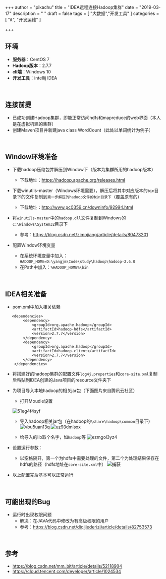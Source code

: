+++
author = "pikachu"
title = "IDEA远程连接Hadoop集群"
date = "2019-03-17"
description = " "
draft = false
tags = [
    "大数据","开发工具"
]
categories = [
    "it", "开发运维"
]

+++


## 环境
- **服务器**：CentOS 7
- **Hadoop版本**：2.7.7
- **cli端**：Windows 10
- **开发工具**：intellij IDEA

<br>

## 连接前提
- 已成功创建Hadoop集群，即能正常访问hdfs和mapreduce的web界面（本人是在虚拟机建的集群）
- 创建Maven项目并新建java  class WordCount（此处以单词统计为例子）

<br>

## Window环境准备
- 下载hadoop压缩包并解压到Window下（版本为集群所用的hadoop版本）
    - 下载地址：https://hadoop.apache.org/releases.html
    
- 下载winutils-master（Windows环境需要），解压后将其中对应版本的`bin`目录下的文件复制到`第一步解压的hadoop文件的bin目录下`（覆盖原有的）
    - 下载地址：http://www.pc0359.cn/downinfo/92994.html

- 将`winutils-master`中的`hadoop.dll`文件复制到Windows的`C:\Windows\System32`目录下
    - 参考：https://blog.csdn.net/zimojiang/article/details/80473201

- 配置Window环境变量
    - 在系统环境变量中加入：`HADOOP_HOME=D:\yangjm\Code\study\hadoop\hadoop-2.6.0`
    - 在Path中加入：`%HADOOP_HOME%\bin`

<br>

## IDEA相关准备
- pom.xml中加入相关依赖
```
   <dependencies>
        <dependency>
            <groupId>org.apache.hadoop</groupId>
            <artifactId>hadoop-hdfs</artifactId>
            <version>2.7.7</version>
        </dependency>
        <dependency>
            <groupId>org.apache.hadoop</groupId>
            <artifactId>hadoop-client</artifactId>
            <version>2.7.7</version>
        </dependency>
    </dependencies>
```

- 将搭建好的hadoop集群的配置文件`log4j.properties`和`core-site.xml`复制后粘贴到IDEA创建的Java项目的resource文件夹下

- 为项目导入本地hadoop的相关jar包（下面图片来自腾讯云社区）
    - 打开Moudle设置
    
    ![51eg4f4syf](https://user-images.githubusercontent.com/38284818/54491462-c626d100-48f9-11e9-9143-b160e69421b2.png)

    - 导入hadoop相关jar包（在hadoop的`\share\hadoop\common`目录下）
    ![vbu5uan13q](https://user-images.githubusercontent.com/38284818/54491471-cc1cb200-48f9-11e9-827a-0146d01dede8.jpg)
    ![uz93dmlsxx](https://user-images.githubusercontent.com/38284818/54491475-cfb03900-48f9-11e9-90b4-e5ac094fd299.png)

    - 给导入的lib取个名字，如`hadoop`等
    ![ezmgol3yz4](https://user-images.githubusercontent.com/38284818/54491477-d048cf80-48f9-11e9-8994-3a9d11974da6.png)

- 设置运行参数：
    - 以空格隔开，第一个为hdfs中需要处理的文件，第二个为处理结果保存在hdfs的路径（hdfs地址在`core-site.xml`中）
    ![捕获](https://user-images.githubusercontent.com/38284818/54491663-1c484400-48fb-11e9-9010-22eb96d7ad91.JPG)

- 以上配置完后基本可以正常运行

<br>

## 可能出现的Bug
- 运行时出现权限问题
    - 解决：在JAVA代码中修改为有高级权限的用户
    - 参考：https://blog.csdn.net/diqijiederizi/article/details/82753573

<br>

## 参考
- https://blog.csdn.net/mm_bit/article/details/52118904
- https://cloud.tencent.com/developer/article/1024534